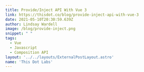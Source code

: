 ```yaml
---
title: Provide/Inject API With Vue 3
link: https://thisdot.co/blog/provide-inject-api-with-vue-3
date: 2021-05-10T20:30:59.639Z
author: Lindsay Wardell
image: /blog/provide-inject.png
snippet: " "
tags:
  - Vue
  - Javascript
  - Composition API
layout: '../../layouts/ExternalPostLayout.astro'
name: 'This Dot Labs'
---
```

